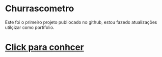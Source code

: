 # Churrascometro
Este foi o primeiro projeto publiocado no github, estou fazedo atualizações utilçizar como portifolio.
# <a href='churrascometro-rho.vercel.app'>Click para conhcer</a>

